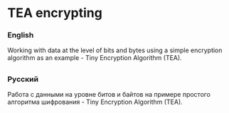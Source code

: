 # TEA encrypting
### English
Working with data at the level of bits and bytes using a simple encryption algorithm as an example - Tiny Encryption Algorithm (TEA).
##
### Русский
Работа с данными на уровне битов и байтов на примере простого алгоритма шифрования - Tiny Encryption Algorithm (TEA).
